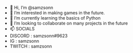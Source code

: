 - 👋 Hi, I’m @samzsonn
- 👀 I’m interested in making games in the future.
- 🌱 I’m currently learning the basics of Python
- 💞️ I’m looking to collaborate on many projects in the future
- 📫 SOCIALS 
- DISCORD : samzsonn#9623
- IG : samzsonn
- TWITCH : samzsonn

<!---
samzsonn/samzsonn is a ✨ special ✨ repository because its `README.md` (this file) appears on your GitHub profile.
You can click the Preview link to take a look at your changes.
--->
